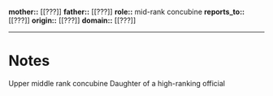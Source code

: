 **mother::** [[???]]
**father::** [[???]]
**role::** mid-rank concubine
**reports_to::** [[???]]
**origin::** [[???]]
**domain::** [[???]]

---
# Notes
Upper middle rank concubine
Daughter of a high-ranking official
